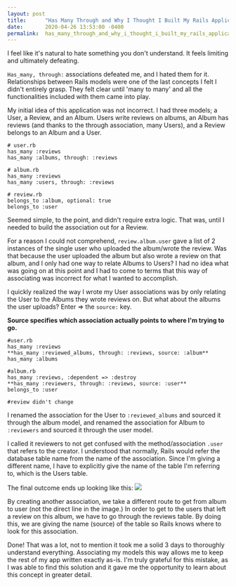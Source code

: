 ```yaml
---
layout: post
title:      "Has Many Through and Why I Thought I Built My Rails Application Wrong"
date:       2020-04-26 13:53:00 -0400
permalink:  has_many_through_and_why_i_thought_i_built_my_rails_application_wrong
---
```



I feel like it's natural to hate something you don't understand. It feels limiting and ultimately defeating.

`Has_many, through:` associations defeated me, and I hated them for it. Relationships between Rails models were one of the last concepts I felt I didn't entirely grasp. They felt clear until 'many to many' and all the functionalities included with them came into play.

My initial idea of this application was not incorrect. I had three models; a User, a Review, and an Album. Users write reviews on albums, an Album has reviews (and thanks to the through association, many Users), and a Review belongs to an Album and a User.

```
# user.rb
has_many :reviews
has_many :albums, through: :reviews

# album.rb
has_many :reviews
has_many :users, through: :reviews

# review.rb
belongs_to :album, optional: true
belongs_to :user
```

Seemed simple, to the point, and didn't require extra logic. That was, until I needed to build the association out for a Review.

For a reason I could not comprehend,  `review.album.user` gave a list of 2 instances of the single user who uploaded the album/wrote the review. Was that because the user uploaded the album but also wrote a review on that album, and I only had one way to relate Albums to Users? I had no idea what was going on at this point and I had to come to terms that this way of associating was incorrect for what I wanted to accomplish.

I quickly realized the way I wrote my User associations was by only relating the User to the Albums they wrote reviews on. But what about the albums the user uploads? Enter => the `source:` key.

**Source specifies which association actually points to where I'm trying to go.**

```
#user.rb
has_many :reviews
**has_many :reviewed_albums, through: :reviews, source: :album**
has_many :albums

#album.rb
has_many :reviews, :dependent => :destroy
**has_many :reviewers, through: :reviews, source: :user**
belongs_to :user

#review didn't change
```

I renamed the association for the User to `:reviewed_albums` and sourced it through the album model, and renamed the association for Album to `:reviewers` and sourced it through the user model.

I called it reviewers to not get confused with the method/association `.user` that refers to the creator. I understood that normally, Rails would refer the database table name from the name of the association. Since I'm giving a different name, I have to explicitly give the name of the table I'm referring to, which is the Users table.

The final outcome ends up looking like this:
![](https://i.ibb.co/fHLQ2xM/Screen-Shot-2020-04-26-at-12-54-29-PM.png)

By creating another association, we take a different route to get from album to user (not the direct line in the image.) In order to get to the users that left a review on this album, we have to go through the reviews table. By doing this, we are giving the name (source) of the table so Rails knows where to look for this association.


Done! That was a lot, not to mention it took me a solid 3 days to thoroughly understand everything. Associating my models this way allows me to keep the rest of my app written exactly as-is. I'm truly grateful for this mistake, as I was able to find this solution and it gave me the opportunity to learn about this concept in greater detail.
